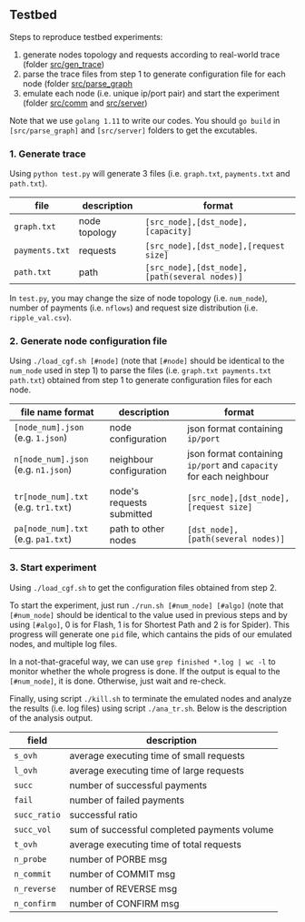 ## Testbed
Steps to reproduce testbed experiments:

1. generate nodes topology and requests according to real-world trace (folder [src/gen_trace](https://github.com/NetX-lab/Offchain-routing-traces-and-code/tree/master/testbed/src/gen_trace))
2. parse the trace files from step 1 to generate configuration file for each node (folder [src/parse_graph](https://github.com/NetX-lab/Offchain-routing-traces-and-code/tree/master/testbed/src/parse_graph)
3. emulate each node (i.e. unique ip/port pair) and start the experiment (folder [src/comm](https://github.com/NetX-lab/Offchain-routing-traces-and-code/tree/master/testbed/src/comm) and [src/server](https://github.com/NetX-lab/Offchain-routing-traces-and-code/tree/master/testbed/src/server))

Note that we use `golang 1.11` to write our codes. You should `go build` in `[src/parse_graph]` and `[src/server]` folders to get the excutables.

### 1. Generate trace
Using `python test.py` will generate 3 files (i.e. `graph.txt`, `payments.txt` and `path.txt`). 

| file | description | format |
|-----|-----|-----|
| `graph.txt` | node topology | `[src_node],[dst_node],[capacity]`|
| `payments.txt` | requests | `[src_node],[dst_node],[request size]` |
| `path.txt` | path | `[src_node],[dst_node],[path(several nodes)]` |

In `test.py`, you may change the size of node topology (i.e. `num_node`), number of payments (i.e. `nflows`) and request size distribution (i.e. `ripple_val.csv`).

### 2. Generate node configuration file
Using `./load_cgf.sh [#node]` (note that `[#node]` should be identical to the `num_node` used in step 1) to parse the files (i.e. `graph.txt payments.txt path.txt`) obtained from step 1 to generate configuration files for each node.

| file name format | description | format |
|-----|-----|-----|
|`[node_num].json` (e.g. `1.json`) | node configuration | json format containing `ip/port` |
|`n[node_num].json` (e.g. `n1.json`) | neighbour configuration | json format containing `ip/port` and `capacity` for each neighbour |
|`tr[node_num].txt` (e.g. `tr1.txt`) | node's requests submitted | `[src_node],[dst_node],[request size]` |
|`pa[node_num].txt` (e.g. `pa1.txt`) | path to other nodes | `[dst_node],[path(several nodes)]` | 


### 3. Start experiment
Using `./load_cgf.sh` to get the configuration files obtained from step 2. 

To start the experiment, just run `./run.sh [#num_node] [#algo]` (note that `[#num_node]` should be identical to the value used in previous steps and by using `[#algo]`, 0 is for Flash, 1 is for Shortest Path and 2 is for Spider). This progress will generate one `pid` file, which cantains the pids of our emulated nodes, and multiple log files.

In a not-that-graceful way, we can use `grep finished *.log | wc -l` to monitor whether the whole progress is done. If the output is equal to the `[#num_node]`, it is done. Otherwise, just wait and re-check.

Finally, using script `./kill.sh` to terminate the emulated nodes and analyze the results (i.e. log files) using script `./ana_tr.sh`. Below is the description of the analysis output.

| field | description |
|-----|-----|
| `s_ovh` | average executing time of small requests |
| `l_ovh` | average executing time of large requests |
| `succ` | number of successful payments |
| `fail` | number of failed payments |
| `succ_ratio` | successful ratio |
| `succ_vol` | sum of successful completed payments volume |
| `t_ovh` | average executing time of total requests|
| `n_probe` | number of PORBE msg |
| `n_commit` | number of COMMIT msg |
| `n_reverse` | number of REVERSE msg |
| `n_confirm` | number of CONFIRM msg |

